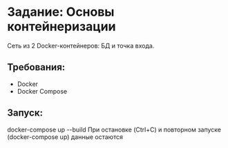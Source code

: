 # Задание: Основы контейнеризации

Сеть из 2 Docker-контейнеров: БД и точка входа.

## Требования:
- Docker
- Docker Compose

## Запуск:
docker-compose up --build
При остановке (Ctrl+C) и повторном запуске (docker-compose up) данные остаются
